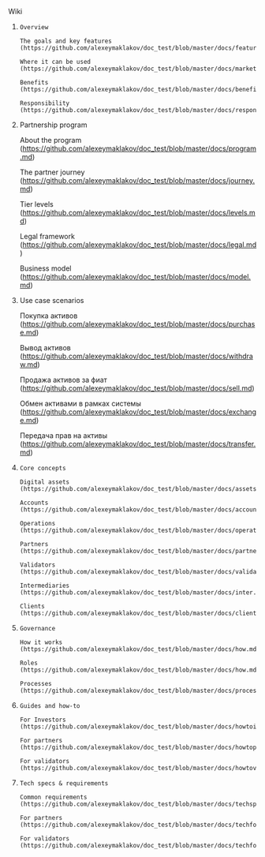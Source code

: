 Wiki
1.     Overview

       The goals and key features (https://github.com/alexeymaklakov/doc_test/blob/master/docs/features.md)

       Where it can be used (https://github.com/alexeymaklakov/doc_test/blob/master/docs/markets.md)

       Benefits (https://github.com/alexeymaklakov/doc_test/blob/master/docs/benefits.md)

       Responsibility (https://github.com/alexeymaklakov/doc_test/blob/master/docs/respons.md)

2. 	Partnership program

       About the program (https://github.com/alexeymaklakov/doc_test/blob/master/docs/program.md)

       The partner journey (https://github.com/alexeymaklakov/doc_test/blob/master/docs/journey.md)

       Tier levels (https://github.com/alexeymaklakov/doc_test/blob/master/docs/levels.md)

       Legal framework (https://github.com/alexeymaklakov/doc_test/blob/master/docs/legal.md)

       Business model (https://github.com/alexeymaklakov/doc_test/blob/master/docs/model.md)

3. 	Use case scenarios

       Покупка активов (https://github.com/alexeymaklakov/doc_test/blob/master/docs/purchase.md)
       
       Вывод активов (https://github.com/alexeymaklakov/doc_test/blob/master/docs/withdraw.md)
       
       Продажа активов за фиат (https://github.com/alexeymaklakov/doc_test/blob/master/docs/sell.md)
       
       Обмен активами в рамках системы (https://github.com/alexeymaklakov/doc_test/blob/master/docs/exchange.md)
       
       Передача прав на активы (https://github.com/alexeymaklakov/doc_test/blob/master/docs/transfer.md)
       
4.     Core concepts

       Digital assets (https://github.com/alexeymaklakov/doc_test/blob/master/docs/assets.md)

       Accounts (https://github.com/alexeymaklakov/doc_test/blob/master/docs/accounts.md)

       Operations (https://github.com/alexeymaklakov/doc_test/blob/master/docs/operations.md)

       Partners (https://github.com/alexeymaklakov/doc_test/blob/master/docs/partners.md)

       Validators (https://github.com/alexeymaklakov/doc_test/blob/master/docs/validators.md)

       Intermediaries (https://github.com/alexeymaklakov/doc_test/blob/master/docs/inter.md)

       Clients (https://github.com/alexeymaklakov/doc_test/blob/master/docs/clients.md)

5.     Governance

       How it works (https://github.com/alexeymaklakov/doc_test/blob/master/docs/how.md)

       Roles (https://github.com/alexeymaklakov/doc_test/blob/master/docs/how.md)

       Processes (https://github.com/alexeymaklakov/doc_test/blob/master/docs/processes.md)

6.     Guides and how-to

       For Investors (https://github.com/alexeymaklakov/doc_test/blob/master/docs/howtoinvestor.md)

       For partners (https://github.com/alexeymaklakov/doc_test/blob/master/docs/howtopartner.md)

       For validators (https://github.com/alexeymaklakov/doc_test/blob/master/docs/howtovalidator.md)

7.     Tech specs & requirements

       Common requirements (https://github.com/alexeymaklakov/doc_test/blob/master/docs/techspecs.md)

       For partners (https://github.com/alexeymaklakov/doc_test/blob/master/docs/techforpartners.md)

       For validators (https://github.com/alexeymaklakov/doc_test/blob/master/docs/techforvalidators.md)
 
